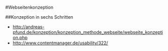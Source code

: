 #Webseitenkonzeption

##Konzeption in sechs Schritten
 - http://andreas-pfund.de/konzeption/konzeption_methode_webseite/webseite_konzeption.php
 - http://www.contentmanager.de/usability/322/
